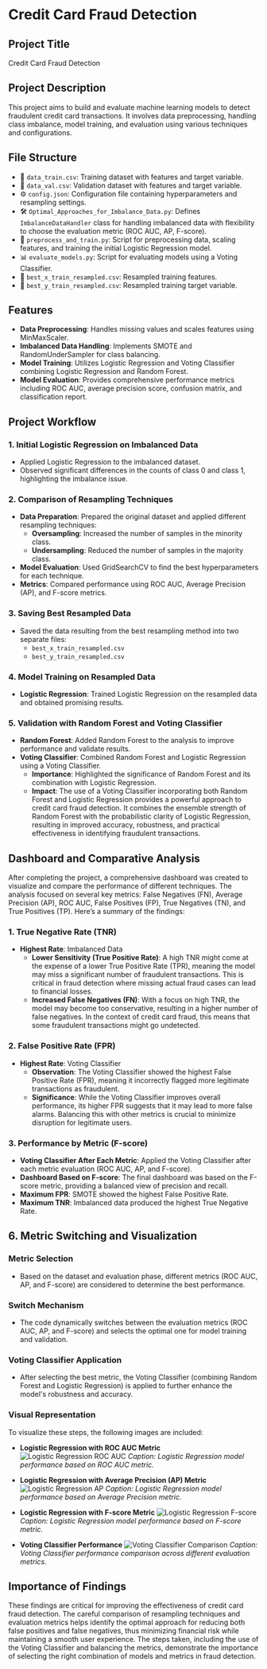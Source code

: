 # Credit Card Fraud Detection

## Project Title
Credit Card Fraud Detection

## Project Description
This project aims to build and evaluate machine learning models to detect fraudulent credit card transactions. It involves data preprocessing, handling class imbalance, model training, and evaluation using various techniques and configurations.

## File Structure
- 📂 `data_train.csv`: Training dataset with features and target variable.
- 📂 `data_val.csv`: Validation dataset with features and target variable.
- ⚙️ `config.json`: Configuration file containing hyperparameters and resampling settings.
- 🛠️ `Optimal_Approaches_for_Imbalance_Data.py`: Defines `ImbalanceDataHandler` class for handling imbalanced data with flexibility to choose the evaluation metric (ROC AUC, AP, F-score).
- 🧹 `preprocess_and_train.py`: Script for preprocessing data, scaling features, and training the initial Logistic Regression model.
- 📊 `evaluate_models.py`: Script for evaluating models using a Voting Classifier.
- 📁 `best_x_train_resampled.csv`: Resampled training features.
- 📁 `best_y_train_resampled.csv`: Resampled training target variable.

## Features
- **Data Preprocessing**: Handles missing values and scales features using MinMaxScaler.
- **Imbalanced Data Handling**: Implements SMOTE and RandomUnderSampler for class balancing.
- **Model Training**: Utilizes Logistic Regression and Voting Classifier combining Logistic Regression and Random Forest.
- **Model Evaluation**: Provides comprehensive performance metrics including ROC AUC, average precision score, confusion matrix, and classification report.

## Project Workflow

### 1. Initial Logistic Regression on Imbalanced Data
- Applied Logistic Regression to the imbalanced dataset.
- Observed significant differences in the counts of class 0 and class 1, highlighting the imbalance issue.

### 2. Comparison of Resampling Techniques
- **Data Preparation**: Prepared the original dataset and applied different resampling techniques:
  - **Oversampling**: Increased the number of samples in the minority class.
  - **Undersampling**: Reduced the number of samples in the majority class.
- **Model Evaluation**: Used GridSearchCV to find the best hyperparameters for each technique.
- **Metrics**: Compared performance using ROC AUC, Average Precision (AP), and F-score metrics.

### 3. Saving Best Resampled Data
- Saved the data resulting from the best resampling method into two separate files:
  - `best_x_train_resampled.csv`
  - `best_y_train_resampled.csv`

### 4. Model Training on Resampled Data
- **Logistic Regression**: Trained Logistic Regression on the resampled data and obtained promising results.

### 5. Validation with Random Forest and Voting Classifier
- **Random Forest**: Added Random Forest to the analysis to improve performance and validate results.
- **Voting Classifier**: Combined Random Forest and Logistic Regression using a Voting Classifier.
  - **Importance**: Highlighted the significance of Random Forest and its combination with Logistic Regression.
  - **Impact**: The use of a Voting Classifier incorporating both Random Forest and Logistic Regression provides a powerful approach to credit card fraud detection. It combines the ensemble strength of Random Forest with the probabilistic clarity of Logistic Regression, resulting in improved accuracy, robustness, and practical effectiveness in identifying fraudulent transactions.

## Dashboard and Comparative Analysis
After completing the project, a comprehensive dashboard was created to visualize and compare the performance of different techniques. The analysis focused on several key metrics: False Negatives (FN), Average Precision (AP), ROC AUC, False Positives (FP), True Negatives (TN), and True Positives (TP). Here’s a summary of the findings:

### 1. True Negative Rate (TNR)
- **Highest Rate**: Imbalanced Data
  - **Lower Sensitivity (True Positive Rate)**: A high TNR might come at the expense of a lower True Positive Rate (TPR), meaning the model may miss a significant number of fraudulent transactions. This is critical in fraud detection where missing actual fraud cases can lead to financial losses.
  - **Increased False Negatives (FN)**: With a focus on high TNR, the model may become too conservative, resulting in a higher number of false negatives. In the context of credit card fraud, this means that some fraudulent transactions might go undetected.

### 2. False Positive Rate (FPR)
- **Highest Rate**: Voting Classifier
  - **Observation**: The Voting Classifier showed the highest False Positive Rate (FPR), meaning it incorrectly flagged more legitimate transactions as fraudulent.
  - **Significance**: While the Voting Classifier improves overall performance, its higher FPR suggests that it may lead to more false alarms. Balancing this with other metrics is crucial to minimize disruption for legitimate users.

### 3. Performance by Metric (F-score)
- **Voting Classifier After Each Metric**: Applied the Voting Classifier after each metric evaluation (ROC AUC, AP, and F-score).
- **Dashboard Based on F-score**: The final dashboard was based on the F-score metric, providing a balanced view of precision and recall.
- **Maximum FPR**: SMOTE showed the highest False Positive Rate.
- **Maximum TNR**: Imbalanced data produced the highest True Negative Rate.

## 6. Metric Switching and Visualization

### Metric Selection
- Based on the dataset and evaluation phase, different metrics (ROC AUC, AP, and F-score) are considered to determine the best performance.

### Switch Mechanism
- The code dynamically switches between the evaluation metrics (ROC AUC, AP, and F-score) and selects the optimal one for model training and validation.

### Voting Classifier Application
- After selecting the best metric, the Voting Classifier (combining Random Forest and Logistic Regression) is applied to further enhance the model's robustness and accuracy.

### Visual Representation
To visualize these steps, the following images are included:

- **Logistic Regression with ROC AUC Metric**
  ![Logistic Regression ROC AUC](path/to/roc_auc_image.png)
  *Caption: Logistic Regression model performance based on ROC AUC metric.*

- **Logistic Regression with Average Precision (AP) Metric**
  ![Logistic Regression AP](path/to/average_precision_image.png)
  *Caption: Logistic Regression model performance based on Average Precision metric.*

- **Logistic Regression with F-score Metric**
  ![Logistic Regression F-score](path/to/f_score_image.png)
  *Caption: Logistic Regression model performance based on F-score metric.*

- **Voting Classifier Performance**
  ![Voting Classifier Comparison](path/to/voting_classifier_comparison_image.png)
  *Caption: Voting Classifier performance comparison across different evaluation metrics.*

## Importance of Findings
These findings are critical for improving the effectiveness of credit card fraud detection. The careful comparison of resampling techniques and evaluation metrics helps identify the optimal approach for reducing both false positives and false negatives, thus minimizing financial risk while maintaining a smooth user experience. The steps taken, including the use of the Voting Classifier and balancing the metrics, demonstrate the importance of selecting the right combination of models and metrics in fraud detection.
